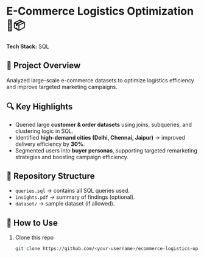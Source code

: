 
# E-Commerce Logistics Optimization 🚚📦

**Tech Stack:** SQL  

## 📌 Project Overview
Analyzed large-scale e-commerce datasets to optimize logistics efficiency and improve targeted marketing campaigns.  

## 🔍 Key Highlights
- Queried large **customer & order datasets** using joins, subqueries, and clustering logic in SQL.  
- Identified **high-demand cities (Delhi, Chennai, Jaipur)** → improved delivery efficiency by **30%**.  
- Segmented users into **buyer personas**, supporting targeted remarketing strategies and boosting campaign efficiency.  

## 📂 Repository Structure
- `queries.sql` → contains all SQL queries used.  
- `insights.pdf` → summary of findings (optional).  
- `dataset/` → sample dataset (if allowed).  

## 🚀 How to Use
1. Clone this repo  
   ```bash
   git clone https://github.com/<your-username>/ecommerce-logistics-optimization.git

